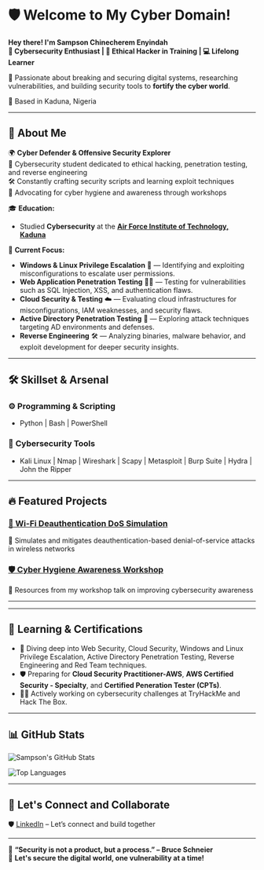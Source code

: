 # 🛡️ Welcome to My Cyber Domain!  
**Hey there! I'm Sampson Chinecherem Enyindah**  
**🔐 Cybersecurity Enthusiast | 🧠 Ethical Hacker in Training | 💻 Lifelong Learner**  

🚀 Passionate about breaking and securing digital systems, researching vulnerabilities, and building security tools to **fortify the cyber world**.  

📍 Based in Kaduna, Nigeria  

---

## 🔐 About Me  
🌍 **Cyber Defender & Offensive Security Explorer**  
🔎 Cybersecurity student dedicated to ethical hacking, penetration testing, and reverse engineering  
🛠️ Constantly crafting security scripts and learning exploit techniques  
📜 Advocating for cyber hygiene and awareness through workshops  

🎓 **Education:**  
- Studied **Cybersecurity** at the **[Air Force Institute of Technology, Kaduna](https://www.afit.edu.ng)**

🔬 **Current Focus:**  
- **Windows & Linux Privilege Escalation** 🔗 — Identifying and exploiting misconfigurations to escalate user permissions.  
- **Web Application Penetration Testing** 🕵️‍♂️ — Testing for vulnerabilities such as SQL Injection, XSS, and authentication flaws.  
- **Cloud Security & Testing** ☁️ — Evaluating cloud infrastructures for misconfigurations, IAM weaknesses, and security flaws.  
- **Active Directory Penetration Testing** 🏢 — Exploring attack techniques targeting AD environments and defenses.  
- **Reverse Engineering** 🛠️ — Analyzing binaries, malware behavior, and exploit development for deeper security insights.  

---

## 🛠️ Skillset & Arsenal  

### ⚙️ **Programming & Scripting**
- Python | Bash | PowerShell 

### 🔎 **Cybersecurity Tools**
- Kali Linux | Nmap | Wireshark | Scapy | Metasploit | Burp Suite | Hydra | John the Ripper  

<!--### 🏗️ **Other Technologies**
- Git | MySQL | Docker | VirtualBox  

### 🚀 **Platforms & Training**
- TryHackMe | Hack The Box | CyberSecLabs | PenTesters Academy
-->
---

## 🔥 Featured Projects  

### [📡 Wi-Fi Deauthentication DoS Simulation](https://github.com/Samchi-byte/Deauth.git)
🔹 Simulates and mitigates deauthentication-based denial-of-service attacks in wireless networks  

<!--### [🔍 Custom Python Port Scanner](https://github.com/your-username/python-port-scanner)
🔹 Lightweight Python tool to scan open ports and services for reconnaissance tasks  
-->
### [🛡️ Cyber Hygiene Awareness Workshop](https://github.com/your-username/cyber-hygiene-workshop)
🔹 Resources from my workshop talk on improving cybersecurity awareness  

---

<!--## 📚 Security Writeups  

### 💀 **CTF Walkthroughs & Vulnerability Analysis**
🔹 [🧩 TryHackMe – Blue Room Walkthrough](https://github.com/your-username/tryhackme-blue)  
🔹 [🎯 Hack The Box – Lame Machine Walkthrough](https://github.com/your-username/htb-lame)  
🔹 [🔓 VulnHub – Mr Robot Walkthrough](https://github.com/your-username/vulnhub-mr-robot)  
-->
---

## 🌱 Learning & Certifications  
- 📖 Diving deep into Web Security, Cloud Security, Windows and Linux Privilege Escalation, Active Directory Penetration Testing, Reverse Engineering and Red Team techniques.  
- 🛡️ Preparing for **Cloud Security Practitioner-AWS**, **AWS Certified Security - Specialty**, and **Certified Peneration Tester (CPTs)**.  
- 🕵️‍♂️ Actively working on cybersecurity challenges at TryHackMe and Hack The Box.  

---

## 📊 GitHub Stats  

![Sampson's GitHub Stats](https://github-readme-stats.vercel.app/api?username=Samchi-byte&show_icons=true&theme=tokyonight)  

![Top Languages](https://github-readme-stats.vercel.app/api/top-langs/?username=Samchi-byte&layout=compact&theme=tokyonight)  

---

## 🤝 Let's Connect and Collaborate

🛡️ [LinkedIn](https://linkedin.com/in/sampson-enyindah) – Let’s connect and build together  
<!--📝 [Cybersecurity Blog](https://yourcyberblog.com) – Sharing insights, security techniques & research findings  
🎖️ [TryHackMe Profile](https://tryhackme.com/p/yourusername)  
-->
---

📌 **“Security is not a product, but a process.” – Bruce Schneier**  
🚀 **Let's secure the digital world, one vulnerability at a time!**  


















<!--# 🚀 Hello, I'm Sampson!  
**Cybersecurity Enthusiast | Ethical Hacking & Threat Analysis**  

Welcome to my GitHub! I'm a cybersecurity student passionate about ethical hacking, digital forensics, and securing networks against cyber threats. Whether it's analyzing malware, exploring vulnerabilities, or building security automation tools—I thrive in the ever-evolving world of cybersecurity.

## 🔐 About Me
- 🎓 Cybersecurity student with hands-on experience in penetration testing & network security.  
- 💡 Constantly exploring exploit development, reverse engineering, and cryptography.  
- 🛠️ Building tools that enhance security operations and threat mitigation.  
- 🔍 Researching attack techniques, cybersecurity trends, and defensive strategies.  

## 🛠️ Skills & Specialties
- **Programming:** Python, Bash, PowerShell
- **Cyber Tools:** Wireshark, Nmap, Metasploit, Burp Suite, Hydra, John the Ripper  
- **Security Domains:** Web Application Security, Network Defense, Incident Response, Forensics  
- **Operating Systems:** Linux (Kali), and Windows 
- **Ethical Hacking:** Capture The Flag (CTF) challenges, penetration testing, vulnerability analysis  

## 🚨 Featured Projects
🔹 **[Security Automation Scripts](https://github.com/your-username/security-scripts)** – Python tools for threat detection & log analysis  
🔹 **[CTF Challenges & Solutions](https://github.com/your-username/CTF-Writeups)** – A collection of write-ups from security challenges I’ve tackled  
🔹 **[Threat Analysis Reports](https://github.com/your-username/threat-reports)** – Research-based documentation of malware analysis & security incidents  

## 🌱 Ongoing Learning & Certifications
- 📖 Diving deep into Web Security, Cloud Security, and Red Team techniques.  
- 🛡️ Preparing for **Cloud Security Practitoner-AWS**, **Certified Peneration Tester (CPTs)**, and **Offensive Security Certified Professional (OSCP)**.  
- 🕵️‍♂️ Actively working on cybersecurity challenges at TryHackMe & Hack The Box.  

## 🤝 Connect & Collaborate
- 🔗 [LinkedIn](https://www.linkedin.com/in/your-username) – Let’s build a network!  
- ✍️ [Blog](https://your-blog-url.com) – Sharing insights, security techniques & research findings.  

📌 **Let’s secure the digital world together!**  











<!---<h1>Hi, I'm Sampson!

<h2> Cybersecurity Projects:</h2>

  - [Deauthentication-based Denial-of-Service Attack](https://github.com/joshmadakor1/Algorithms-Practice)





<h2> 🤳 Connect with me:</h2>

[<img align="left" alt="JoshMadakor | YouTube" width="22px" src="https://cdn.jsdelivr.net/npm/simple-icons@v3/icons/youtube.svg" />][youtube]
[<img align="left" alt="JoshMadakor | Twitter" width="22px" src="https://cdn.jsdelivr.net/npm/simple-icons@v3/icons/twitter.svg" />][twitter]
[<img align="left" alt="JoshMadakor | LinkedIn" width="22px" src="https://cdn.jsdelivr.net/npm/simple-icons@v3/icons/linkedin.svg" />][linkedin]
[<img align="left" alt="JoshMadakor | Instagram" width="22px" src="https://cdn.jsdelivr.net/npm/simple-icons@v3/icons/instagram.svg" />][instagram]

[twitter]: https://twitter.com/joshmadakor
[youtube]: https://www.youtube.com/c/joshmadakor
[instagram]: https://www.instagram.com/joshmadakor/
[linkedin]: https://linkedin.com/in/joshmadakor

<!--
**joshmadakor1/joshmadakor1** is a ✨ _special_ ✨ repository because its `README.md` (this file) appears on your GitHub profile.

Here are some ideas to get you started:

- 🔭 I’m currently working on ...
- 🌱 I’m currently learning ...
- 👯 I’m looking to collaborate on ...
- 🤔 I’m looking for help with ...
- 💬 Ask me about ...
- 📫 How to reach me: ...
- 😄 Pronouns: ...
- ⚡ Fun fact: ...
-->
